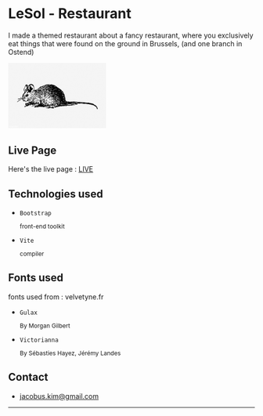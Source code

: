 


<h1> LeSol - Restaurant </h1>

I made a themed restaurant about a fancy restaurant, where you exclusively eat things that were found on the ground in Brussels, (and one branch in Ostend)

<img src="src/photos/rat.jpg" alt="healthyboy" width="200"/> 


<h2>Live Page</h2>

Here's the live page : [LIVE](https://kimjacobus.github.io/lesol/)


<h2>Technologies used</h2>

- `Bootstrap` <p style="font-size: 12px">front-end toolkit</p>
- `Vite` <p style="font-size: 12px">compiler</p>

<h2>Fonts used</h2>

fonts used from : velvetyne.fr

- `Gulax`<p style="font-size: 12px">By Morgan Gilbert</p>
- `Victorianna`<p style="font-size: 12px">By Sébasties Hayez, Jérémy Landes</p>


<h2>Contact</h2>

- jacobus.kim@gmail.com

----




